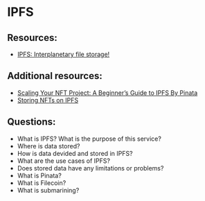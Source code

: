 # IPFS

## Resources:
* [IPFS: Interplanetary file storage!](https://www.youtube.com/watch?v=5Uj6uR3fp-U)

## Additional resources:
* [Scaling Your NFT Project: A Beginner’s Guide to IPFS By Pinata](https://www.bueno.art/blog/pinata-ipfs-guide)
* [Storing NFTs on IPFS](https://blog.ipfs.tech/2021-04-05-storing-nfts-on-ipfs/)

## Questions:

* What is IPFS? What is the purpose of this service?
* Where is data stored?
* How is data devided and stored in IPFS?
* What are the use cases of IPFS?
* Does stored data have any limitations or problems?
* What is Pinata?
* What is Filecoin?
* What is submarining?
